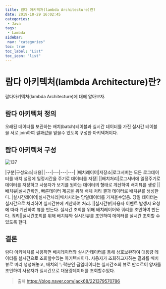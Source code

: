```yaml
---
title: 람다 아키텍처(lambda Architecture)란?
date: 2019-10-29 16:02:45
categories: 
 - Java
tags: 
 - Lambda
sidebar:
 nav: "categories"
toc: true
toc_label: "List"
toc_icon: "list"
---
```


# 람다 아키텍처(lambda Architecture)란?
람다아키텍처(lambda Architecture)에 대해 알아보자. 

## 람다 아키텍처 정의
오래된 데이터를 보관하는 배치(batch)테이블과 실시간 데이터를 가진 실시간 테이블을 서로 join하여 결과값을 얻을수 있도록 구성한 아키텍처이다. 

## 람다 아키텍처 구성
![137](https://www.moongchi.dev/wp-content/images/137.png)

|구분|구성요소|내용|
|---|---|---|---|
|배치레이어|저장소|로그서버는 모든 로그데이터를 배치 설정에 일정시간을 주기로 데이터를 저장|
||배치처리|로그서버에 일정주기로 데이터를 저장하고 사용자가 보기를 원하는 데이터의 형태로 계산하여 배치뷰를 생성
||배치뷰|실시간확인, 빠른데이터 제공을 위해 배체 처리 결과 데이터로 배치뷰를 생성한다.
|실시간레이어|실시간처리|배치처리는 당일데이터를 가져올수없음. 당일 데이터는 실시간으로 처리하여 실시간뷰에 계산하여 처리. 
||실시간뷰|사용자 이벤트 발생시 요청에 따라 계산하여 뷰를 만든다. 실시간 조회를 위해 배치레이어와 쿼리를 조인하여 만든다.
쿼리||실시간조회를 위해 배치뷰와 실시간뷰를 조인하여 데이터를 실시간 조회할 수 있도록 한다.

## 결론
람다 아키텍처를 사용하면 배치데이터와 실시간데이터를 통해 상호보완하여 대용량 데이터를 실시간으로 조회할수있는 아키텍처이다. 사용자가 조회하고자하는 결과를 배치뷰로 미리 생성해놓고, 배치의 누락분인 금일데이터는 실시간조회 뷰로 만ㄷ르어 양자를 조인하여 사용자가 실시간으로 대용량데이터를 조회할수있다. 


> 출처 https://blog.naver.com/jack68/221379570786
